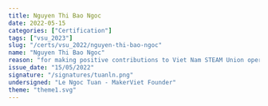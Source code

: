 ```yaml
---
title: Nguyen Thi Bao Ngoc
date: 2022-05-15
categories: ["Certification"]
tags: ["vsu_2023"]
slug: "/certs/vsu_2022/nguyen-thi-bao-ngoc"
name: "Nguyen Thi Bao Ngoc"
reason: "for making positive contributions to Viet Nam STEAM Union operations"
issue_date: "15/05/2022"
signature: "/signatures/tuanln.png"
undersigned: "Le Ngoc Tuan - MakerViet Founder"
theme: "theme1.svg"
---
```

